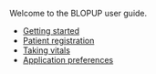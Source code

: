 Welcome to the BLOPUP user guide.

* [Getting started](getting-started.md)
* [Patient registration](patient-registration.md)
* [Taking vitals](take-vitals.md)
* [Application preferences](preference.md)